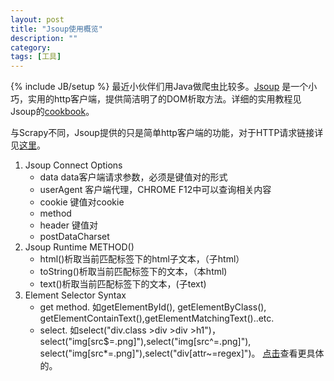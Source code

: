 ```yaml
---
layout: post
title: "Jsoup使用概览"
description: ""
category: 
tags: [工具]
---
```

{% include JB/setup %}
最近小伙伴们用Java做爬虫比较多。[Jsoup](http://www.jsoup.org) 是一个小巧，实用的http客户端，提供简洁明了的DOM析取方法。详细的实用教程见Jsoup的[cookbook](http://jsoup.org/cookbook/)。

与Scrapy不同，Jsoup提供的只是简单http客户端的功能，对于HTTP请求链接详见[这里](http://stackoverflow.com/questions/7744075/how-to-connect-via-https-using-jsoup)。

1. Jsoup Connect Options
    * data
      data客户端请求参数，必须是键值对的形式
    * userAgent 客户端代理，CHROME F12中可以查询相关内容
    * cookie 键值对cookie
    * method
    * header 键值对
    * postDataCharset
2. Jsoup Runtime METHOD()
    * html()析取当前匹配标签下的html子文本，（子html）
    * toString()析取当前匹配标签下的文本，（本html)
    * text()析取当前匹配标签下的文本，(子text)
3. Element Selector Syntax
    * get method. 如getElementById(), getElementByClass(), getElementContainText(),getElementMatchingText()..etc.
    * select. 如select("div.class >div >div >h1")，select("img[src$=.png]"),select("img[src^=.png]"),
  select("img[src*=.png]"),select("div[attr~=regex]")。 
  [点击](http://jsoup.org/cookbook/extracting-data/selector-syntax)查看更具体的。
